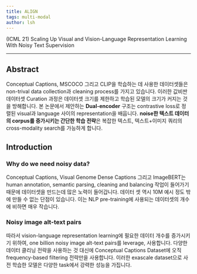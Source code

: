 ```yaml
---
title: ALIGN
tags: multi-modal
author: lsh
---
```


(ICML 21) Scaling Up Visual and Vision-Language Representation Learning With Noisy Text Supervision

<!--more-->

---
 
## Abstract

Conceptual Captions, MSCOCO 그리고 CLIP을 학습하는 데 사용한 데이터셋들은 non-trival data collection과 cleaning process를 가지고 있습니다. 이러한 값비싼 데이터셋 Curation 과정은 데이터셋 크기를 제한하고 학습된 모델의 크기가 커지는 것을 방해합니다. 본 논문에서 제안하는 **Dual-encoder** 구조는 contrastive loss로 정렬된 visual과 language 사이의 representation을 배웁니다. **noise한 텍스트 데이터의 corpus를 증가시키는 간단한 학습 전략**은 복잡한 텍스트, 텍스트+이미지 쿼리의 cross-modality search를 가능하게 합니다.  

## Introduction

### Why do we need noisy data?
Conceptual Captions, Visual Genome Dense Captions 그리고 ImageBERT는 human annotation, semantic parsing, cleaning and balancing 작업이 들어가기 때문에 데이터셋을 만드는데 많은 노력이 들어갑니다. 데이터 셋 역시 10M 예시 정도 밖에 만들 수 없는 단점이 있습니다. 이는 NLP pre-training에 사용되는 데이터셋의 개수에 비하면 매우 작습니다. 

### Noisy image alt-text pairs
따라서 vision-language representation learning에 필요한 데이터 개수를 증가시키기 위하여, one billion noisy image alt-text pairs를 leverage, 사용합니다. 다양한 데이터 클리닝 전략을 사용하는 것 대신에 Conceptual Captions Dataset에 오직 frequency-based filtering 전략만을 사용합니다. 이러한 exascale dataset으로 사전 학습한 모델은 다양한 task에서 강력한 성능을 가집니다. 

















